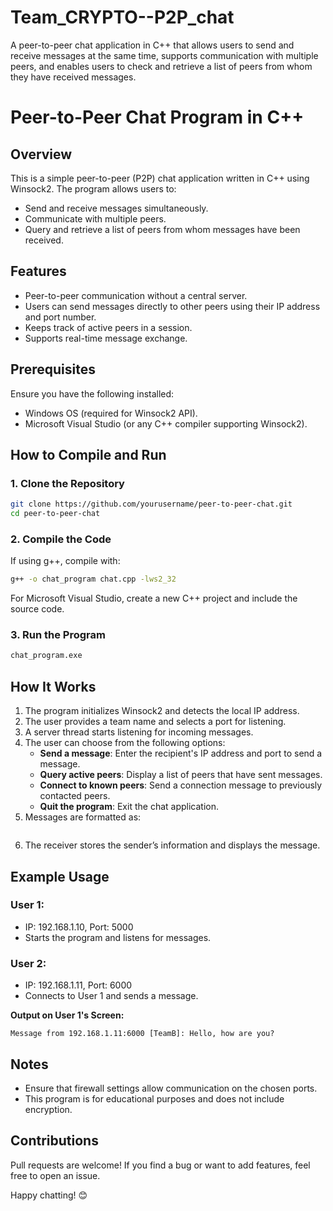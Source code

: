 # Team_CRYPTO--P2P_chat
 A peer-to-peer chat application in C++ that allows users to send and receive messages at the same time, supports communication with multiple peers, and enables users to check and retrieve a list of peers from whom they have received messages.

# Peer-to-Peer Chat Program in C++

## Overview
This is a simple peer-to-peer (P2P) chat application written in C++ using Winsock2. The program allows users to:
- Send and receive messages simultaneously.
- Communicate with multiple peers.
- Query and retrieve a list of peers from whom messages have been received.

## Features
- Peer-to-peer communication without a central server.
- Users can send messages directly to other peers using their IP address and port number.
- Keeps track of active peers in a session.
- Supports real-time message exchange.

## Prerequisites
Ensure you have the following installed:
- Windows OS (required for Winsock2 API).
- Microsoft Visual Studio (or any C++ compiler supporting Winsock2).

## How to Compile and Run

### 1. Clone the Repository
```sh
git clone https://github.com/yourusername/peer-to-peer-chat.git
cd peer-to-peer-chat
```

### 2. Compile the Code
If using g++, compile with:
```sh
g++ -o chat_program chat.cpp -lws2_32
```
For Microsoft Visual Studio, create a new C++ project and include the source code.

### 3. Run the Program
```sh
chat_program.exe
```

## How It Works
1. The program initializes Winsock2 and detects the local IP address.
2. The user provides a team name and selects a port for listening.
3. A server thread starts listening for incoming messages.
4. The user can choose from the following options:
   - **Send a message**: Enter the recipient's IP address and port to send a message.
   - **Query active peers**: Display a list of peers that have sent messages.
   - **Connect to known peers**: Send a connection message to previously contacted peers.
   - **Quit the program**: Exit the chat application.
5. Messages are formatted as:
   ``` sender_IP:port team_name message
   ```
6. The receiver stores the sender’s information and displays the message.

## Example Usage
### User 1:
- IP: 192.168.1.10, Port: 5000
- Starts the program and listens for messages.

### User 2:
- IP: 192.168.1.11, Port: 6000
- Connects to User 1 and sends a message.

**Output on User 1's Screen:**
```
Message from 192.168.1.11:6000 [TeamB]: Hello, how are you?
```

## Notes
- Ensure that firewall settings allow communication on the chosen ports.
- This program is for educational purposes and does not include encryption.

## Contributions
Pull requests are welcome! If you find a bug or want to add features, feel free to open an issue.

Happy chatting! 😊

